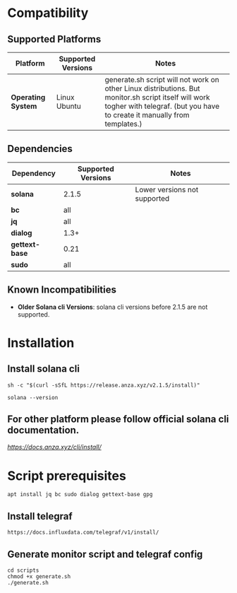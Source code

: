 # Compatibility

## Supported Platforms

| Platform          | Supported Versions      | Notes                                                                                                                                                                            |
|-------------------|-------------------------|----------------------------------------------------------------------------------------------------------------------------------------------------------------------------------|
| **Operating System** | Linux Ubuntu            | generate.sh script will not work on other Linux distributions. But monitor.sh script itself will work togher with telegraf. (but you have to create it manually from templates.) |

## Dependencies

| Dependency       | Supported Versions | Notes                                           |
|------------------|--------------------|-------------------------------------------------|
| **solana**       | 2.1.5              | Lower versions not supported                    |
| **bc**           | all                |                                                 |
| **jq**           | all                |  |
| **dialog**       | 1.3+               |                 |
| **gettext-base** | 0.21               |                  |
| **sudo**         | all                |                |


## Known Incompatibilities

- **Older Solana cli Versions**: solana cli versions before 2.1.5 are not supported.

# Installation
## Install solana cli
```agsl
sh -c "$(curl -sSfL https://release.anza.xyz/v2.1.5/install)"
```

```agsl
solana --version
```

## For other platform please follow official solana cli documentation.
*https://docs.anza.xyz/cli/install/*


# Script prerequisites
```agsl
apt install jq bc sudo dialog gettext-base gpg
```
## Install telegraf
```
https://docs.influxdata.com/telegraf/v1/install/
```

## Generate monitor script and telegraf config
```agsl
cd scripts
chmod +x generate.sh
./generate.sh
```

